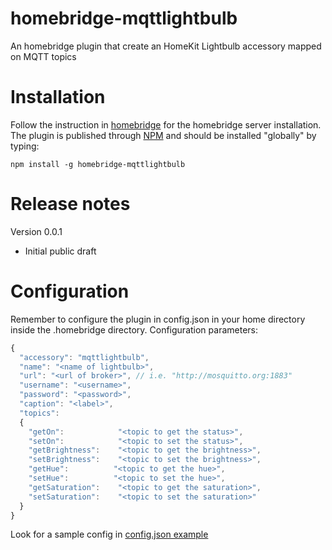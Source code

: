 # homebridge-mqttlightbulb
An homebridge plugin that create an HomeKit Lightbulb accessory mapped on MQTT topics

# Installation
Follow the instruction in [homebridge](https://www.npmjs.com/package/homebridge) for the homebridge server installation.
The plugin is published through [NPM](https://www.npmjs.com/package/homebridge-mqttlightbulb) and should be installed "globally" by typing:

    npm install -g homebridge-mqttlightbulb

# Release notes
Version 0.0.1
+ Initial public draft

# Configuration
Remember to configure the plugin in config.json in your home directory inside the .homebridge directory. Configuration parameters:
```javascript
{
  "accessory": "mqttlightbulb",
  "name": "<name of lightbulb>",
  "url": "<url of broker>", // i.e. "http://mosquitto.org:1883"
  "username": "<username>",
  "password": "<password>",
  "caption": "<label>",
  "topics":
  {
    "getOn": 	        "<topic to get the status>",
    "setOn": 	        "<topic to set the status>",
    "getBrightness": 	"<topic to get the brightness>",
    "setBrightness": 	"<topic to set the brightness>",
    "getHue": 	       "<topic to get the hue>",
    "setHue": 	       "<topic to set the hue>",
    "getSaturation": 	"<topic to get the saturation>",
    "setSaturation": 	"<topic to set the saturation>"
  }
}
```

Look for a sample config in [config.json example](https://github.com/ameeuw/homebridge-mqttlightbulb/blob/master/config.json)
